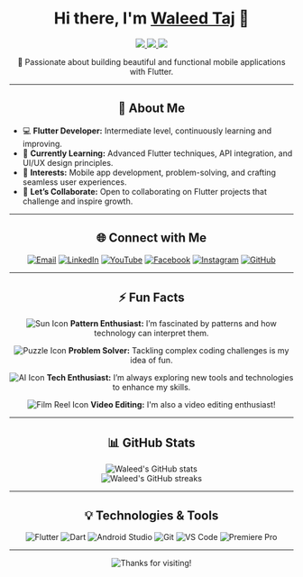 <h1 align="center">Hi there, I'm <a href="https://www.linkedin.com/in/waleed-mehmood-8119202b4" target="_blank">Waleed Taj</a> 👋</h1>

<p align="center">
  <a href="https://flutter.dev/?gad_source=1&gclid=Cj0KCQjw28W2BhC7ARIsAPerrcLJKP-pWw2n1CR4pAPnk6jrgHS0_zh8-4FbsLVkYbExW2isAMyLPVMaAnc8EALw_wcB&gclsrc=aw.ds" target="_blank">
    <img src="https://img.shields.io/badge/Flutter-Intermediate-blue?style=for-the-badge&logo=flutter&logoColor=white" />
  </a>
  <a href="https://dart.dev/" target="_blank">
    <img src="https://img.shields.io/badge/Dart-Intermediate-blue?style=for-the-badge&logo=dart&logoColor=white" />
  </a>
   <a href="https://www.canva.com" target="_blank">
    <img src="https://img.shields.io/badge/Video%20Editing-Enthusiast-brightgreen?style=for-the-badge&logo=canva&logoColor=white" />
  </a>
</p>


<p align="center">
  🚀 Passionate about building beautiful and functional mobile applications with Flutter.
</p>

---

<h2 align="center">👀 About Me</h2>

- 💻 **Flutter Developer:** Intermediate level, continuously learning and improving.
- 🌱 **Currently Learning:** Advanced Flutter techniques, API integration, and UI/UX design principles.
- 🎯 **Interests:** Mobile app development, problem-solving, and crafting seamless user experiences.
- 💬 **Let’s Collaborate:** Open to collaborating on Flutter projects that challenge and inspire growth.

---

<h2 align="center">🌐 Connect with Me</h2>

<p align="center">
  <a href="mailto:waleedtaj420@gmail.com"><img src="https://img.shields.io/badge/Email-D14836?style=for-the-badge&logo=gmail&logoColor=white" alt="Email"></a> 
  <a href="https://www.linkedin.com/in/waleed-mehmood-8119202b4"><img src="https://img.shields.io/badge/LinkedIn-0A66C2?style=for-the-badge&logo=linkedin&logoColor=white" alt="LinkedIn"></a> 
  <a href="https://www.youtube.com/@flutterglobe"><img src="https://img.shields.io/badge/YouTube-FF0000?style=for-the-badge&logo=youtube&logoColor=white" alt="YouTube"></a> 
  <a href="https://www.facebook.com/effortlesstechhub?mibextid=ZbWKwL"><img src="https://img.shields.io/badge/Facebook-1877F2?style=for-the-badge&logo=facebook&logoColor=white" alt="Facebook"></a> 
  <a href="https://instagram.com/flutterglobe?igsh=cDhyeWs0MG1kbWJy"><img src="https://img.shields.io/badge/Instagram-E4405F?style=for-the-badge&logo=instagram&logoColor=white" alt="Instagram"></a> 
  <a href="https://github.com/WaleedTaj"><img src="https://img.shields.io/badge/GitHub-181717?style=for-the-badge&logo=github&logoColor=white" alt="GitHub"></a>
</p>

---

<h2 align="center">⚡ Fun Facts</h2>

<p align="center">
  <img src="https://img.icons8.com/color/48/000000/sun--v2.png" alt="Sun Icon" />
  <b>Pattern Enthusiast:</b> I’m fascinated by patterns and how technology can interpret them.
</p>

<p align="center">
  <img src="https://img.icons8.com/color/48/000000/puzzle.png" alt="Puzzle Icon" />
  <b>Problem Solver:</b> Tackling complex coding challenges is my idea of fun.
</p>

<p align="center">
  <img src="https://img.icons8.com/color/48/000000/artificial-intelligence.png" alt="AI Icon" />
  <b>Tech Enthusiast:</b> I’m always exploring new tools and technologies to enhance my skills.
</p>

<p align="center">
  <img src="https://img.icons8.com/color/48/000000/film-reel.png" alt="Film Reel Icon" />
  <b>Video Editing:</b> I'm also a video editing enthusiast!
</p>

---

<h2 align="center">📊 GitHub Stats</h2>

<p align="center">
  <img src="https://github-readme-stats.vercel.app/api?username=WaleedTaj&show_icons=true&theme=radical" alt="Waleed's GitHub stats" />
  <br/>
  <img src="https://github-readme-streak-stats.herokuapp.com/?user=WaleedTaj&theme=radical" alt="Waleed's GitHub streaks" />
</p>

---

<h2 align="center">💡 Technologies & Tools</h2>

<p align="center">
  <img src="https://img.shields.io/badge/Flutter-02569B?style=for-the-badge&logo=flutter&logoColor=white" alt="Flutter" />
  <img src="https://img.shields.io/badge/Dart-0175C2?style=for-the-badge&logo=dart&logoColor=white" alt="Dart" />
  <img src="https://img.shields.io/badge/Android%20Studio-3DDC84?style=for-the-badge&logo=android-studio&logoColor=white" alt="Android Studio" />
  <img src="https://img.shields.io/badge/Git-F05032?style=for-the-badge&logo=git&logoColor=white" alt="Git" />
  <img src="https://img.shields.io/badge/Visual%20Studio%20Code-0078D4?style=for-the-badge&logo=visual-studio-code&logoColor=white" alt="VS Code" />
  <img src="https://img.shields.io/badge/Adobe%20Premiere%20Pro-9999FF?style=for-the-badge&logo=adobe-premiere-pro&logoColor=white" alt="Premiere Pro" />
</p>

---

<p align="center">
  <img src="https://img.shields.io/badge/Thanks%20for%20visiting!-1DA1F2?style=for-the-badge&logo=github" alt="Thanks for visiting!" />
</p>
